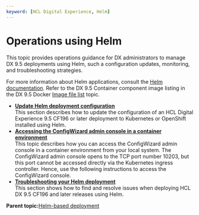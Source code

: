 ```yaml
---
keyword: [HCL Digital Experience, Helm]
---
```


# Operations using Helm

This topic provides operations guidance for DX administrators to manage DX 9.5 deployments using Helm, such a configuration updates, monitoring, and troubleshooting strategies.

For more information about Helm applications, consult the [Helm documentation](https://helm.sh/docs/). Refer to the DX 9.5 Container component image listing in the DX 9.5 Docker [Image file list](docker.md) topic.

-   **[Update Helm deployment configuration](../containerization/update_helm_deployment.md)**  
This section describes how to update the configuration of an HCL Digital Experience 9.5 CF196 or later deployment to Kubernetes or OpenShift installed using Helm.
-   **[Accessing the ConfigWizard admin console in a container environment](../containerization/helm_access_configwizard.md)**  
This topic describes how you can access the ConfigWizard admin console in a container environment from your local system. The ConfigWizard admin console opens to the TCP port number 10203, but this port cannot be accessed directly via the Kubernetes ingress controller. Hence, use the following instructions to access the ConfigWizard console.
-   **[Troubleshooting your Helm deployment](../containerization/helm_troubleshooting.md)**  
This section shows how to find and resolve issues when deploying HCL DX 9.5 CF196 and later releases using Helm.

**Parent topic:**[Helm-based deployment](../containerization/helm.md)


